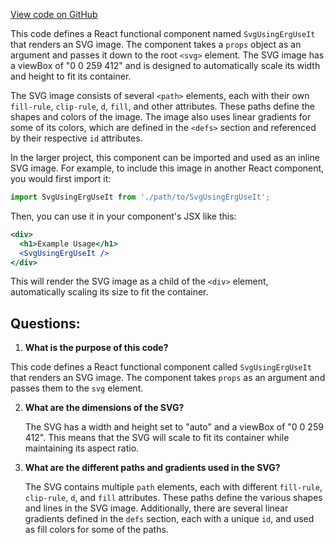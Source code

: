 [View code on GitHub](https://github.com/ergoplatform/ergoweb/components/icons/UsingErgUseIt.js)

This code defines a React functional component named `SvgUsingErgUseIt` that renders an SVG image. The component takes a `props` object as an argument and passes it down to the root `<svg>` element. The SVG image has a viewBox of "0 0 259 412" and is designed to automatically scale its width and height to fit its container.

The SVG image consists of several `<path>` elements, each with their own `fill-rule`, `clip-rule`, `d`, `fill`, and other attributes. These paths define the shapes and colors of the image. The image also uses linear gradients for some of its colors, which are defined in the `<defs>` section and referenced by their respective `id` attributes.

In the larger project, this component can be imported and used as an inline SVG image. For example, to include this image in another React component, you would first import it:

```javascript
import SvgUsingErgUseIt from './path/to/SvgUsingErgUseIt';
```

Then, you can use it in your component's JSX like this:

```jsx
<div>
  <h1>Example Usage</h1>
  <SvgUsingErgUseIt />
</div>
```

This will render the SVG image as a child of the `<div>` element, automatically scaling its size to fit the container.
## Questions: 
 1. **What is the purpose of this code?**

   This code defines a React functional component called `SvgUsingErgUseIt` that renders an SVG image. The component takes `props` as an argument and passes them to the `svg` element.

2. **What are the dimensions of the SVG?**

   The SVG has a width and height set to "auto" and a viewBox of "0 0 259 412". This means that the SVG will scale to fit its container while maintaining its aspect ratio.

3. **What are the different paths and gradients used in the SVG?**

   The SVG contains multiple `path` elements, each with different `fill-rule`, `clip-rule`, `d`, and `fill` attributes. These paths define the various shapes and lines in the SVG image. Additionally, there are several linear gradients defined in the `defs` section, each with a unique `id`, and used as fill colors for some of the paths.
